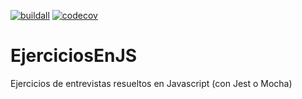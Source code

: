 [![buildall][buildall-img]][buildall-url]
[![codecov][codecov-img]][codecov-url]

# EjerciciosEnJS

Ejercicios de entrevistas resueltos en Javascript (con Jest o Mocha)

[buildall-img]: https://github.com/rpgrca/EjerciciosEnJS/actions/workflows/node.js.yml/badge.svg
[buildall-url]: https://github.com/rpgrca/EjerciciosEnJS/actions/workflows/node.js.yml
[codecov-img]: https://codecov.io/gh/rpgrca/EjerciciosEnJS/branch/main/graph/badge.svg?token=FvehNOvdyI
[codecov-url]: https://codecov.io/gh/rpgrca/EjerciciosEnJS
